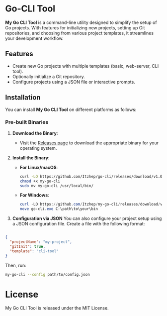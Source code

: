 # Go-CLI Tool

**My Go CLI Tool** is a command-line utility designed to simplify the setup of Go projects. With features for initializing new projects, setting up Git repositories, and choosing from various project templates, it streamlines your development workflow.

## Features

- Create new Go projects with multiple templates (basic, web-server, CLI tool).
- Optionally initialize a Git repository.
- Configure projects using a JSON file or interactive prompts.

## Installation

You can install **My Go CLI Tool** on different platforms as follows:

### Pre-built Binaries

1. **Download the Binary**:
   - Visit the [Releases page](https://github.com/Itzhep/go-cli/releases) to download the appropriate binary for your operating system.

2. **Install the Binary**:

   - **For Linux/macOS**:
     ```bash
     curl -LO https://github.com/Itzhep/go-cli/releases/download/v1.0.0/go-cli.exe
     chmod +x my-go-cli
     sudo mv my-go-cli /usr/local/bin/
     ```

   - **For Windows**:
     ```powershell
     curl -LO https://github.com/Itzhep/my-go-cli/releases/download/v1.0.0/go-cli.exe
     move go-cli.exe C:\path\to\your\bin
     ```
3. **Configuration via JSON**
You can also configure your project setup using a JSON configuration file. Create a file with the following format:

```json

{
  "projectName": "my-project",
  "gitInit": true,
  "template": "cli-tool"
}
```
Then, run:
```bash
my-go-cli --config path/to/config.json
```
# License
My Go CLI Tool is released under the MIT License.
